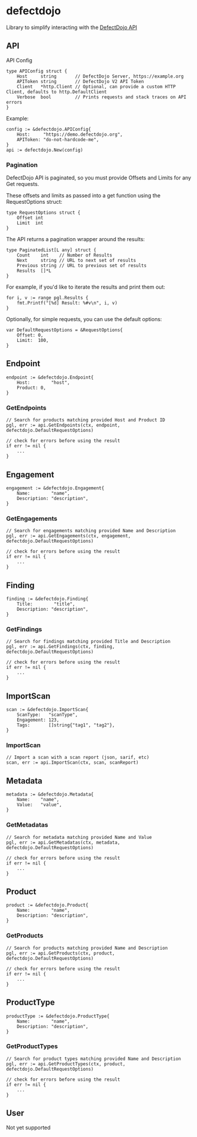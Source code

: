 # defectdojo
Library to simplify interacting with the [DefectDojo API](https://github.com/DefectDojo/django-DefectDojo)

## API

API Config
```
type APIConfig struct {
	Host     string       // DefectDojo Server, https://example.org
	APIToken string       // DefectDojo V2 API Token
	Client   *http.Client // Optional, can provide a custom HTTP Client, defaults to http.DefaultClient
	Verbose  bool         // Prints requests and stack traces on API errors
}
```

Example:
```
config := &defectdojo.APIConfig{
    Host:     "https://demo.defectdojo.org",
    APIToken: "do-not-hardcode-me",
}
api := defectdojo.New(config)
```

### Pagination
DefectDojo API is paginated, so you must provide Offsets and Limits for any Get requests.

These offsets and limits as passed into a get function using the RequestOptions struct:
```
type RequestOptions struct {
	Offset int
	Limit  int
}
```

The API returns a pagination wrapper around the results:
```
type PaginatedList[L any] struct {
	Count    int    // Number of Results
	Next     string // URL to next set of results
	Previous string // URL to previous set of results
	Results  []*L
}
```

For example, if you'd like to iterate the results and print them out:
```
for i, v := range pgl.Results {
    fmt.Printf("[%d] Result: %#v\n", i, v)
}
```

Optionally, for simple requests, you can use the default options:
```
var DefaultRequestOptions = &RequestOptions{
	Offset: 0,
	Limit:  100,
}
```

## Endpoint

```
endpoint := &defectdojo.Endpoint{
	Host:        "host",
	Product: 0,
}
```

### GetEndpoints

```
// Search for products matching provided Host and Product ID
pgl, err := api.GetEndpoints(ctx, endpoint, defectdojo.DefaultRequestOptions)

// check for errors before using the result
if err != nil {
    ...
}
```


## Engagement

```
engagement := &defectdojo.Engagement{
	Name:        "name",
	Description: "description",
}
```

### GetEngagements

```
// Search for engagements matching provided Name and Description
pgl, err := api.GetEngagements(ctx, engagement, defectdojo.DefaultRequestOptions)

// check for errors before using the result
if err != nil {
    ...
}
```

## Finding

```
finding := &defectdojo.Finding{
	Title:        "title",
	Description: "description",
}
```

### GetFindings

```
// Search for findings matching provided Title and Description
pgl, err := api.GetFindings(ctx, finding, defectdojo.DefaultRequestOptions)

// check for errors before using the result
if err != nil {
    ...
}
```

## ImportScan

```
scan := &defectdojo.ImportScan{
	ScanType:   "scanType",
	Engagement: 123,
	Tags:       []string{"tag1", "tag2"},
}
```

### ImportScan

```
// Import a scan with a scan report (json, sarif, etc)
scan, err := api.ImportScan(ctx, scan, scanReport)
```

## Metadata

```
metadata := &defectdojo.Metadata{
	Name:    "name",
	Value:   "value",
}
```

### GetMetadatas

```
// Search for metadata matching provided Name and Value
pgl, err := api.GetMetadatas(ctx, metadata, defectdojo.DefaultRequestOptions)

// check for errors before using the result
if err != nil {
    ...
}
```

## Product

```
product := &defectdojo.Product{
	Name:        "name",
	Description: "description",
}
```

### GetProducts

```
// Search for products matching provided Name and Description
pgl, err := api.GetProducts(ctx, product, defectdojo.DefaultRequestOptions)

// check for errors before using the result
if err != nil {
    ...
}
```

## ProductType

```
productType := &defectdojo.ProductType{
	Name:        "name",
	Description: "description",
}
```

### GetProductTypes

```
// Search for product types matching provided Name and Description
pgl, err := api.GetProductTypes(ctx, product, defectdojo.DefaultRequestOptions)

// check for errors before using the result
if err != nil {
    ...
}
```

## User

Not yet supported
